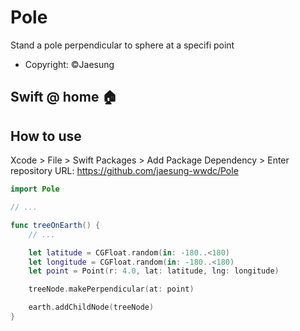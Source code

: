# Pole

Stand a pole perpendicular to sphere at a specifi point

- Copyright: ©Jaesung

## Swift @ home 🏠

## How to use

Xcode > File > Swift Packages > Add Package Dependency > Enter repository URL: https://github.com/jaesung-wwdc/Pole

```Swift
import Pole

// ...

func treeOnEarth() {
    // ...

    let latitude = CGFloat.random(in: -180..<180)
    let longitude = CGFloat.random(in: -180..<180)
    let point = Point(r: 4.0, lat: latitude, lng: longitude)

    treeNode.makePerpendicular(at: point)

    earth.addChildNode(treeNode)
}
